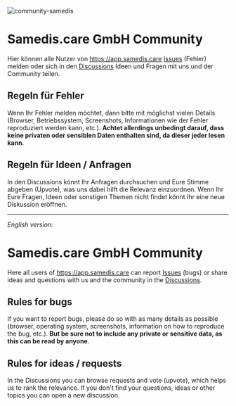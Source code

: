 ![community-samedis](https://user-images.githubusercontent.com/4928882/169477164-ce72894c-5ecd-48fc-a50b-28a0113fd50b.png)

# Samedis.care GmbH Community

Hier können alle Nutzer von https://app.samedis.care [Issues](https://github.com/Samedis-care/samedis-care-community/issues) (Fehler) melden oder sich in den [Discussions](https://github.com/Samedis-care/samedis-care-community/discussions) Ideen und Fragen mit uns und der Community teilen.

## Regeln für Fehler

Wenn Ihr Fehler melden möchtet, dann bitte mit möglichst vielen Details (Browser, Betriebssystem, Screenshots, Informationen wie der Fehler reproduziert werden kann, etc.). **Achtet allerdings unbedingt darauf, dass keine privaten oder sensiblen Daten enthalten sind, da dieser jeder lesen kann**.

## Regeln für Ideen / Anfragen

In den Discussions könnt Ihr Anfragen durchsuchen und Eure Stimme abgeben (Upvote), was uns dabei hilft die Relevanz einzuordnen.
Wenn Ihr Eure Fragen, Ideen oder sonstigen Themen nicht findet könnt Ihr eine neue Diskussion eröffnen. 

---
*English version:*

# Samedis.care GmbH Community

Here all users of https://app.samedis.care can report [Issues](https://github.com/Samedis-care/samedis-care-community/issues) (bugs) or share ideas and questions with us and the community in the [Discussions](https://github.com/Samedis-care/samedis-care-community/discussions).

## Rules for bugs

If you want to report bugs, please do so with as many details as possible (browser, operating system, screenshots, information on how to reproduce the bug, etc.). **But be sure not to include any private or sensitive data, as this can be read by anyone**.

## Rules for ideas / requests

In the Discussions you can browse requests and vote (upvote), which helps us to rank the relevance.
If you don't find your questions, ideas or other topics you can open a new discussion. 



